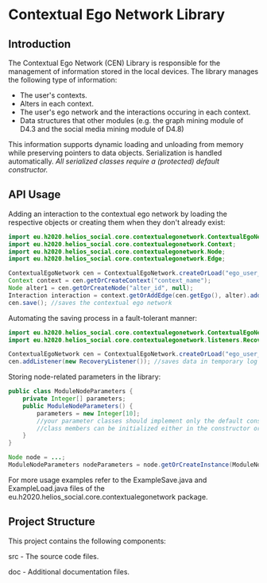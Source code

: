 # Contextual Ego Network Library

## Introduction
The Contextual Ego Network (CEN) Library is responsible for the management of information stored in the local devices. The library manages the following type of information:
- The user's contexts.
- Alters in each context.
- The user's ego network and the interactions occuring in each context.
- Data structures that other modules (e.g. the graph mining module of D4.3 and the social media mining module of D4.8)

This information supports dynamic loading and unloading from memory while preserving pointers to data objects. Serialization is handled automatically. *All serialized classes require a (protected) default constructor.*

## API Usage
Adding an interaction to the contextual ego network by loading the respective objects or creating them when they don't already exist:
```java
import eu.h2020.helios_social.core.contextualegonetwork.ContextualEgoNetwork;
import eu.h2020.helios_social.core.contextualegonetwork.Context;
import eu.h2020.helios_social.core.contextualegonetwork.Node;
import eu.h2020.helios_social.core.contextualegonetwork.Edge;

ContextualEgoNetwork cen = ContextualEgoNetwork.createOrLoad("ego_user_id", null);
Context context = cen.getOrCreateContext("context_name");
Node alter1 = cen.getOrCreateNode("alter_id", null);
Interaction interaction = context.getOrAddEdge(cen.getEgo(), alter).addDetectedInteraction("interaction_type");
cen.save(); //saves the contextual ego network
```

Automating the saving process in a fault-tolerant manner:
```java
import eu.h2020.helios_social.core.contextualegonetwork.ContextualEgoNetwork;
import eu.h2020.helios_social.core.contextualegonetwork.listeners.RecoveryListener;

ContextualEgoNetwork cen = ContextualEgoNetwork.createOrLoad("ego_user_id", null);
cen.addListener(new RecoveryListener()); //saves data in temporary log files that are resistant to device errors
```


Storing node-related parameters in the library:
```java
public class ModuleNodeParameters {
	private Integer[] parameters;
	public ModuleNodeParameters() {
		parameters = new Integer[10];
		//your parameter classes should implement only the default constructor (this enables the constructor-as-default-value) logic
		//class members can be initialized either in the constructor or when first needed
	}
}

Node node = ...;
ModuleNodeParameters nodeParameters = node.getOrCreateInstance(ModuleNodeParameters.class); //calls the default constructor
```

For more usage examples refer to the ExampleSave.java and ExampleLoad.java files of the eu.h2020.helios_social.core.contextualegonetwork package.

## Project Structure
This project contains the following components:

src - The source code files.

doc - Additional documentation files.